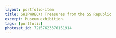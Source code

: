 ```yaml
---
layout: portfolio-item
title: SHIPWRECK! Treasures from the SS Republic
excerpt: Museum exhibition.
tags: [portfolio]
photoset_id: 72157623376151914
---
```

